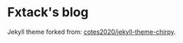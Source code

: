 # Fxtack's blog

Jekyll theme forked from: [cotes2020/jekyll-theme-chirpy](https://github.com/cotes2020/jekyll-theme-chirpy).